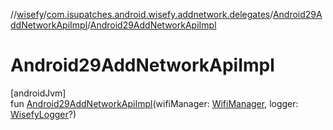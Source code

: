//[wisefy](../../../index.md)/[com.isupatches.android.wisefy.addnetwork.delegates](../index.md)/[Android29AddNetworkApiImpl](index.md)/[Android29AddNetworkApiImpl](-android29-add-network-api-impl.md)

# Android29AddNetworkApiImpl

[androidJvm]\
fun [Android29AddNetworkApiImpl](-android29-add-network-api-impl.md)(wifiManager: [WifiManager](https://developer.android.com/reference/kotlin/android/net/wifi/WifiManager.html), logger: [WisefyLogger](../../com.isupatches.android.wisefy.logging/-wisefy-logger/index.md)?)
